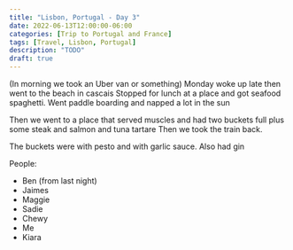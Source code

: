 ```yaml
---
title: "Lisbon, Portugal - Day 3"
date: 2022-06-13T12:00:00-06:00
categories: [Trip to Portugal and France]
tags: [Travel, Lisbon, Portugal]
description: "TODO"
draft: true
---
```


(In morning we took an Uber van or something)
Monday woke up late then went to the beach in cascais
Stopped for lunch at a place and got seafood spaghetti.
Went paddle boarding and napped a lot in the sun

Then we went to a place that served muscles and had two buckets full plus some steak and salmon and tuna tartare
Then we took the train back.

The buckets were with pesto and with garlic sauce.
Also had gin


People:

* Ben (from last night)
* Jaimes
* Maggie
* Sadie
* Chewy
* Me
* Kiara
